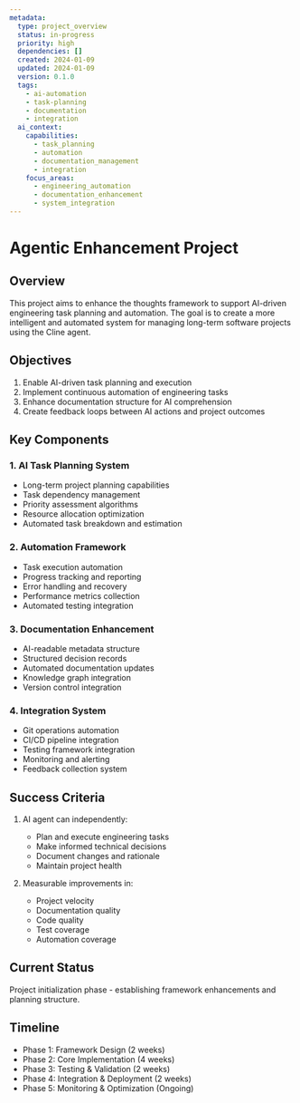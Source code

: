 ```yaml
---
metadata:
  type: project_overview
  status: in-progress
  priority: high
  dependencies: []
  created: 2024-01-09
  updated: 2024-01-09
  version: 0.1.0
  tags: 
    - ai-automation
    - task-planning
    - documentation
    - integration
  ai_context:
    capabilities:
      - task_planning
      - automation
      - documentation_management
      - integration
    focus_areas:
      - engineering_automation
      - documentation_enhancement
      - system_integration
---
```


# Agentic Enhancement Project

## Overview
This project aims to enhance the thoughts framework to support AI-driven engineering task planning and automation. The goal is to create a more intelligent and automated system for managing long-term software projects using the Cline agent.

## Objectives
1. Enable AI-driven task planning and execution
2. Implement continuous automation of engineering tasks
3. Enhance documentation structure for AI comprehension
4. Create feedback loops between AI actions and project outcomes

## Key Components

### 1. AI Task Planning System
- Long-term project planning capabilities
- Task dependency management
- Priority assessment algorithms
- Resource allocation optimization
- Automated task breakdown and estimation

### 2. Automation Framework
- Task execution automation
- Progress tracking and reporting
- Error handling and recovery
- Performance metrics collection
- Automated testing integration

### 3. Documentation Enhancement
- AI-readable metadata structure
- Structured decision records
- Automated documentation updates
- Knowledge graph integration
- Version control integration

### 4. Integration System
- Git operations automation
- CI/CD pipeline integration
- Testing framework integration
- Monitoring and alerting
- Feedback collection system

## Success Criteria
1. AI agent can independently:
   - Plan and execute engineering tasks
   - Make informed technical decisions
   - Document changes and rationale
   - Maintain project health

2. Measurable improvements in:
   - Project velocity
   - Documentation quality
   - Code quality
   - Test coverage
   - Automation coverage

## Current Status
Project initialization phase - establishing framework enhancements and planning structure.

## Timeline
- Phase 1: Framework Design (2 weeks)
- Phase 2: Core Implementation (4 weeks)
- Phase 3: Testing & Validation (2 weeks)
- Phase 4: Integration & Deployment (2 weeks)
- Phase 5: Monitoring & Optimization (Ongoing)
